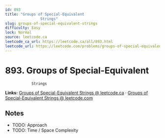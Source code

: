 ```yaml
--- 
id: 893
title: "Groups of Special-Equivalent
                Strings"
slug: groups-of-special-equivalent-strings
difficulty: Easy
lock: Normal
source: leetcode.ca
leetcode_ca_url: https://leetcode.ca/all/893.html
leetcode_url: https://leetcode.com/problems/groups-of-special-equivalent-strings/
---
```


# 893. Groups of Special-Equivalent
                Strings

**Links:** [Groups of Special-Equivalent
                Strings @ leetcode.ca](https://leetcode.ca/all/893.html) · [Groups of Special-Equivalent
                Strings @ leetcode.com](https://leetcode.com/problems/groups-of-special-equivalent-strings/)

## Notes
- TODO: Approach
- TODO: Time / Space Complexity
